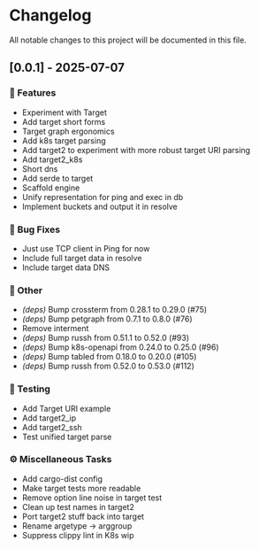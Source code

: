 # Changelog

All notable changes to this project will be documented in this file.

## [0.0.1] - 2025-07-07

### 🚀 Features

- Experiment with Target
- Add target short forms
- Target graph ergonomics
- Add k8s target parsing
- Add target2 to experiment with more robust target URI parsing
- Add target2_k8s
- Short dns
- Add serde to target
- Scaffold engine
- Unify representation for ping and exec in db
- Implement buckets and output it in resolve

### 🐛 Bug Fixes

- Just use TCP client in Ping for now
- Include full target data in resolve
- Include target data DNS

### 💼 Other

- *(deps)* Bump crossterm from 0.28.1 to 0.29.0 (#75)
- *(deps)* Bump petgraph from 0.7.1 to 0.8.0 (#76)
- Remove interment
- *(deps)* Bump russh from 0.51.1 to 0.52.0 (#93)
- *(deps)* Bump k8s-openapi from 0.24.0 to 0.25.0 (#96)
- *(deps)* Bump tabled from 0.18.0 to 0.20.0 (#105)
- *(deps)* Bump russh from 0.52.0 to 0.53.0 (#112)

### 🧪 Testing

- Add Target URI example
- Add target2_ip
- Add target2_ssh
- Test unified target parse

### ⚙️ Miscellaneous Tasks

- Add cargo-dist config
- Make target tests more readable
- Remove option line noise in target test
- Clean up test names in target2
- Port target2 stuff back into target
- Rename argetype -> arggroup
- Suppress clippy lint in K8s wip

<!-- generated by git-cliff -->
